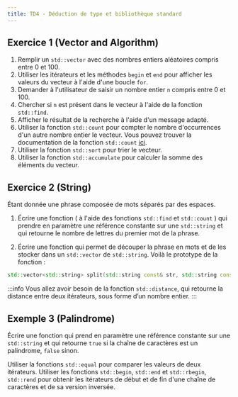 ```yaml
---
title: TD4 - Déduction de type et bibliothèque standard
---
```


## Exercice 1 (Vector and Algorithm)

1. Remplir un `std::vector` avec des nombres entiers aléatoires compris entre 0 et 100.
2. Utiliser les itérateurs et les méthodes `begin` et `end` pour afficher les valeurs du vecteur à l'aide d'une boucle `for`.
3. Demander à l'utilisateur de saisir un nombre entier `n` compris entre 0 et 100.
4. Chercher si `n` est présent dans le vecteur à l'aide de la fonction `std::find`.
5. Afficher le résultat de la recherche à l'aide d'un message adapté.
6. Utiliser la fonction `std::count` pour compter le nombre d'occurrences d'un autre nombre entier le vecteur.
Vous pouvez trouver la documentation de la fonction `std::count` [ici](https://en.cppreference.com/w/cpp/algorithm/count).
1. Utiliser la fonction `std::sort` pour trier le vecteur.
2. Utiliser la fonction `std::accumulate` pour calculer la somme des éléments du vecteur.

## Exercice 2 (String)

Étant donnée une phrase composée de mots séparés par des espaces.

1. Écrire une fonction ( à l'aide des fonctions `std::find` et `std::count` ) qui prendre en paramètre une référence constante sur une `std::string` et qui retourne le nombre de lettres du premier mot de la phrase.

2. Écrire une fonction qui permet de découper la phrase en mots et de les stocker dans un `std::vector` de `std::string`.
Voilà le prototype de la fonction :

```cpp
std::vector<std::string> split(std::string const& str, std::string const& delimiter = " ");
```

:::info
Vous allez avoir besoin de la fonction `std::distance`, qui retourne la distance entre deux itérateurs, sous forme d’un nombre entier.
:::

## Exemple 3 (Palindrome)

Écrire une fonction qui prend en paramètre une référence constante sur une `std::string` et qui retourne `true` si la chaîne de caractères est un palindrome, `false` sinon.

Utiliser la fonctions `std::equal` pour comparer les valeurs de deux itérateurs.
Utiliser les fonctions `std::begin`, `std::end`  et `std::rbegin`, `std::rend` pour obtenir les itérateurs de début et de fin d'une chaîne de caractères et de sa version inversée.